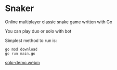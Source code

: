 # Snaker

Online multiplayer classic snake game written with Go

You can play duo or solo with bot

Simplest method to run is:

```
go mod download
go run main.go
```

[solo-demo.webm](https://github.com/Vaniog/Snaker/assets/79862574/da30656c-dd77-468c-9cc2-d3043b73563c)
